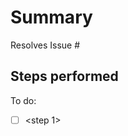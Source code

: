 # Summary

<A brief description of the pull request>

Resolves Issue #

## Steps performed

To do:

- [ ] <step 1>

